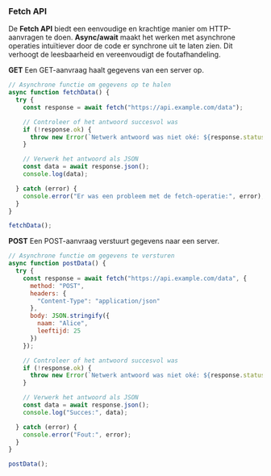### Fetch API
De **Fetch API** biedt een eenvoudige en krachtige manier om HTTP-aanvragen te doen. **Async/await** maakt het werken met asynchrone operaties intuïtiever door de code er synchrone uit te laten zien. Dit verhoogt de leesbaarheid en vereenvoudigt de foutafhandeling.

**GET**
Een GET-aanvraag haalt gegevens van een server op.

```javascript
// Asynchrone functie om gegevens op te halen
async function fetchData() {
  try {
    const response = await fetch("https://api.example.com/data");

    // Controleer of het antwoord succesvol was
    if (!response.ok) {
      throw new Error(`Netwerk antwoord was niet oké: ${response.statusText}`);
    }

    // Verwerk het antwoord als JSON
    const data = await response.json();
    console.log(data);

  } catch (error) {
    console.error("Er was een probleem met de fetch-operatie:", error);
  }
}

fetchData();
```

**POST**
Een POST-aanvraag verstuurt gegevens naar een server.
```javascript
// Asynchrone functie om gegevens te versturen
async function postData() {
  try {
    const response = await fetch("https://api.example.com/data", {
      method: "POST",
      headers: {
        "Content-Type": "application/json"
      },
      body: JSON.stringify({
        naam: "Alice",
        leeftijd: 25
      })
    });

    // Controleer of het antwoord succesvol was
    if (!response.ok) {
      throw new Error(`Netwerk antwoord was niet oké: ${response.statusText}`);
    }

    // Verwerk het antwoord als JSON
    const data = await response.json();
    console.log("Succes:", data);

  } catch (error) {
    console.error("Fout:", error);
  }
}

postData();
```
